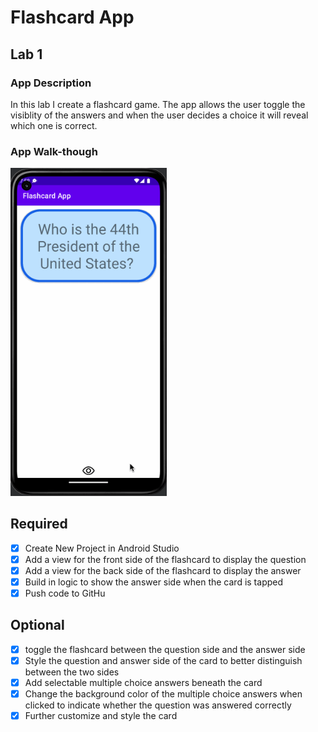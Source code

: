 # Flashcard App

## Lab 1

### App Description
In this lab I create a flashcard game. The app allows the user toggle the visiblity of the answers and when the user decides a choice it will reveal which one is correct.

### App Walk-though


<img src= "https://github.com/YakosWorkshop/CodePath_Lab1/blob/main/Flashcard%20Demonstration%20.gif" width="250" />

## Required
- [x] Create New Project in Android Studio
- [x] Add a view for the front side of the flashcard to display the question
- [x] Add a view for the back side of the flashcard to display the answer
- [x] Build in logic to show the answer side when the card is tapped
- [x] Push code to GitHu
## Optional
- [x] toggle the flashcard between the question side and the answer side
- [x] Style the question and answer side of the card to better distinguish between the two sides
- [x] Add selectable multiple choice answers beneath the card
- [x] Change the background color of the multiple choice answers when clicked to indicate whether the question was answered correctly
- [x] Further customize and style the card
